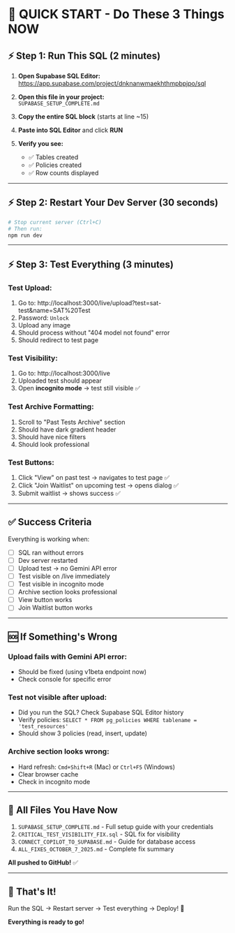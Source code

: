 # 🚀 QUICK START - Do These 3 Things NOW

## ⚡ Step 1: Run This SQL (2 minutes)

1. **Open Supabase SQL Editor:**  
   https://app.supabase.com/project/dnknanwmaekhthmpbpjpo/sql

2. **Open this file in your project:**  
   `SUPABASE_SETUP_COMPLETE.md`

3. **Copy the entire SQL block** (starts at line ~15)

4. **Paste into SQL Editor** and click **RUN**

5. **Verify you see:**
   - ✅ Tables created
   - ✅ Policies created
   - ✅ Row counts displayed

---

## ⚡ Step 2: Restart Your Dev Server (30 seconds)

```bash
# Stop current server (Ctrl+C)
# Then run:
npm run dev
```

---

## ⚡ Step 3: Test Everything (3 minutes)

### Test Upload:
1. Go to: http://localhost:3000/live/upload?test=sat-test&name=SAT%20Test
2. Password: `Unlock`
3. Upload any image
4. Should process without "404 model not found" error
5. Should redirect to test page

### Test Visibility:
1. Go to: http://localhost:3000/live
2. Uploaded test should appear
3. Open **incognito mode** → test still visible ✅

### Test Archive Formatting:
1. Scroll to "Past Tests Archive" section
2. Should have dark gradient header
3. Should have nice filters
4. Should look professional

### Test Buttons:
1. Click "View" on past test → navigates to test page ✅
2. Click "Join Waitlist" on upcoming test → opens dialog ✅
3. Submit waitlist → shows success ✅

---

## ✅ Success Criteria

Everything is working when:

- [ ] SQL ran without errors
- [ ] Dev server restarted
- [ ] Upload test → no Gemini API error
- [ ] Test visible on /live immediately
- [ ] Test visible in incognito mode
- [ ] Archive section looks professional
- [ ] View button works
- [ ] Join Waitlist button works

---

## 🆘 If Something's Wrong

### Upload fails with Gemini API error:
- Should be fixed (using v1beta endpoint now)
- Check console for specific error

### Test not visible after upload:
- Did you run the SQL? Check Supabase SQL Editor history
- Verify policies: `SELECT * FROM pg_policies WHERE tablename = 'test_resources'`
- Should show 3 policies (read, insert, update)

### Archive section looks wrong:
- Hard refresh: `Cmd+Shift+R` (Mac) or `Ctrl+F5` (Windows)
- Clear browser cache
- Check in incognito mode

---

## 📁 All Files You Have Now

1. `SUPABASE_SETUP_COMPLETE.md` - Full setup guide with your credentials
2. `CRITICAL_TEST_VISIBILITY_FIX.sql` - SQL fix for visibility
3. `CONNECT_COPILOT_TO_SUPABASE.md` - Guide for database access
4. `ALL_FIXES_OCTOBER_7_2025.md` - Complete fix summary

**All pushed to GitHub!** ✅

---

## 🎯 That's It!

Run the SQL → Restart server → Test everything → Deploy! 🚀

**Everything is ready to go!**
